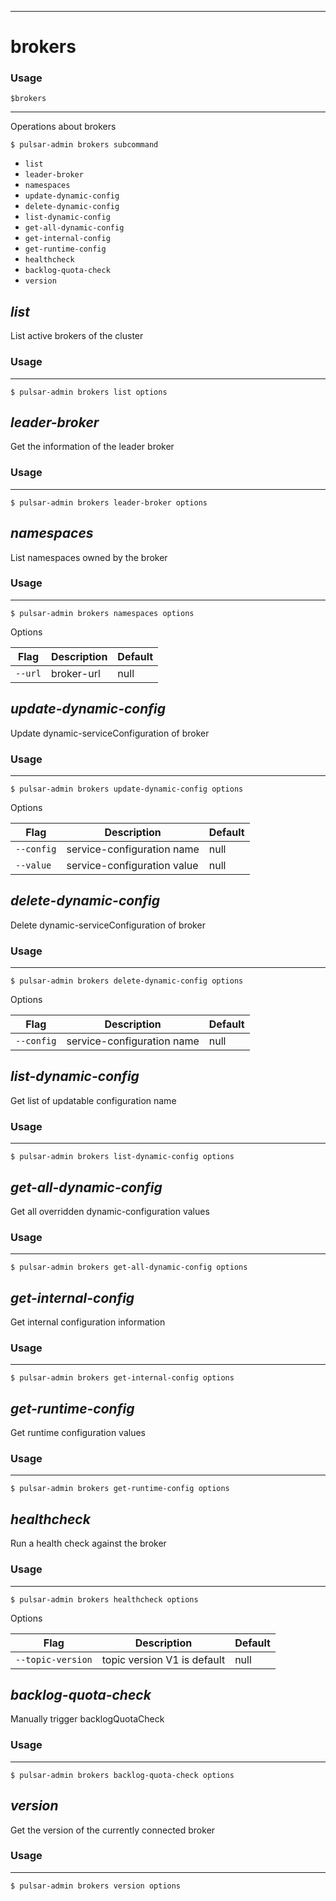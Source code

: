 ------------

# brokers

### Usage

`$brokers`

------------

Operations about brokers


```shell
$ pulsar-admin brokers subcommand
```

* `list`
* `leader-broker`
* `namespaces`
* `update-dynamic-config`
* `delete-dynamic-config`
* `list-dynamic-config`
* `get-all-dynamic-config`
* `get-internal-config`
* `get-runtime-config`
* `healthcheck`
* `backlog-quota-check`
* `version`


## <em>list</em>

List active brokers of the cluster

### Usage

------------


```shell
$ pulsar-admin brokers list options
```



## <em>leader-broker</em>

Get the information of the leader broker

### Usage

------------


```shell
$ pulsar-admin brokers leader-broker options
```



## <em>namespaces</em>

List namespaces owned by the broker

### Usage

------------


```shell
$ pulsar-admin brokers namespaces options
```

Options


|Flag|Description|Default|
|---|---|---|
| `--url` | broker-url|null|


## <em>update-dynamic-config</em>

Update dynamic-serviceConfiguration of broker

### Usage

------------


```shell
$ pulsar-admin brokers update-dynamic-config options
```

Options


|Flag|Description|Default|
|---|---|---|
| `--config` | service-configuration name|null|
| `--value` | service-configuration value|null|


## <em>delete-dynamic-config</em>

Delete dynamic-serviceConfiguration of broker

### Usage

------------


```shell
$ pulsar-admin brokers delete-dynamic-config options
```

Options


|Flag|Description|Default|
|---|---|---|
| `--config` | service-configuration name|null|


## <em>list-dynamic-config</em>

Get list of updatable configuration name

### Usage

------------


```shell
$ pulsar-admin brokers list-dynamic-config options
```



## <em>get-all-dynamic-config</em>

Get all overridden dynamic-configuration values

### Usage

------------


```shell
$ pulsar-admin brokers get-all-dynamic-config options
```



## <em>get-internal-config</em>

Get internal configuration information

### Usage

------------


```shell
$ pulsar-admin brokers get-internal-config options
```



## <em>get-runtime-config</em>

Get runtime configuration values

### Usage

------------


```shell
$ pulsar-admin brokers get-runtime-config options
```



## <em>healthcheck</em>

Run a health check against the broker

### Usage

------------


```shell
$ pulsar-admin brokers healthcheck options
```

Options


|Flag|Description|Default|
|---|---|---|
| `--topic-version` | topic version V1 is default|null|


## <em>backlog-quota-check</em>

Manually trigger backlogQuotaCheck

### Usage

------------


```shell
$ pulsar-admin brokers backlog-quota-check options
```



## <em>version</em>

Get the version of the currently connected broker

### Usage

------------


```shell
$ pulsar-admin brokers version options
```


